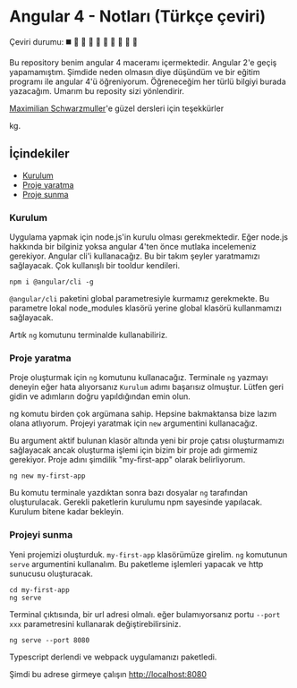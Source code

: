 Angular 4 - Notları (Türkçe çeviri)
====================

Çeviri durumu: :black_medium_square: :black_square_button: :black_square_button: :black_square_button: :black_square_button: :black_square_button: :black_square_button: :black_square_button: :black_square_button: :black_square_button:

Bu repository benim angular 4 maceramı içermektedir. Angular 2'e geçiş yapamamıştım. Şimdide neden olmasın diye düşündüm ve bir eğitim programı ile angular 4'ü öğreniyorum. Öğreneceğim her türlü bilgiyi burada yazacağım. Umarım bu reposity sizi yönlendirir.

 [Maximilian Schwarzmuller](https://www.udemy.com/the-complete-guide-to-angular-2)'e güzel dersleri için teşekkürler


kg.


İçindekiler
----------------

- [Kurulum](#kurulum)
- [Proje yaratma](#proje-yaratma)
- [Proje sunma](#proje-sunma)

### Kurulum

Uygulama yapmak için node.js'in kurulu olması gerekmektedir. Eğer node.js hakkında bir bilginiz yoksa angular 4'ten önce mutlaka incelemeniz gerekiyor. Angular cli'i kullanacağız. Bu bir takım şeyler yaratmamızı sağlayacak. Çok kullanışlı bir tooldur kendileri.

```
npm i @angular/cli -g
```

`@angular/cli` paketini global parametresiyle kurmamız gerekmekte. Bu parametre lokal node_modules klasörü yerine global klasörü kullanmamızı sağlayacak.

Artık `ng` komutunu terminalde kullanabiliriz.


### Proje yaratma

Proje oluşturmak için `ng` komutunu kullanacağız. Terminale `ng` yazmayı deneyin eğer hata alıyorsanız `Kurulum` adımı başarısız olmuştur. Lütfen geri gidin ve adımların doğru yapıldığından emin olun.

ng komutu birden çok argümana sahip. Hepsine bakmaktansa bize lazım olana atlıyorum. Projeyi yaratmak için `new` argumentini kullanacağız.

Bu argument aktif bulunan klasör altında yeni bir proje çatısı oluşturmamızı sağlayacak ancak oluşturma işlemi için bizim bir proje adı girmemiz gerekiyor. Proje adını şimdilik "my-first-app" olarak belirliyorum.

```
ng new my-first-app
```

Bu komutu terminale yazdıktan sonra bazı dosyalar `ng` tarafından oluşturulacak. Gerekli paketlerin kurulumu npm sayesinde yapılacak. Kurulum bitene kadar bekleyin.


### Projeyi sunma

Yeni projemizi oluşturduk. `my-first-app` klasörümüze girelim. `ng` komutunun `serve` argumentini kullanalım. Bu paketleme işlemleri yapacak ve http sunucusu oluşturacak.

```
cd my-first-app
ng serve
```

Terminal çıktısında, bir url adresi olmalı. eğer bulamıyorsanız portu `--port xxx` parametresini kullanarak değiştirebilirsiniz.

```
ng serve --port 8080
```

Typescript derlendi ve webpack uygulamanızı paketledi.

Şimdi bu adrese girmeye çalışın [http://localhost:8080](http://localhost:8080)

